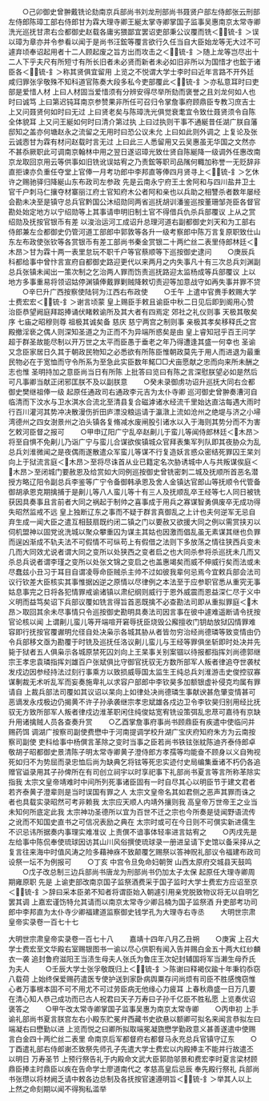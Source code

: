 <!-- { "loadSidebar": true } -->
　　○己卯御史曾翀戴铣论劾南京兵部尚书刘龙刑部尚书聂贤户部左侍郎张云刑部左侍郎陈璋工部右侍郎甘为霖大理寺卿王綖太掌寺卿掌国子监事吴惠南京太常寺卿洗光巡抚甘肃右佥都御史赵载各庸劣猥鄙宜罢诏吏部秉公议覆而铣＜锍-釒＞误以璋为章亦并令参看以闻于是尚书汪鋐等覆言欲行久任当自大臣始龙等无大过不可遽弃顷奉诏起用者十二人顾起废之旨方出而攻击之＜锍-釒＞随上龙等岂尽出十二人下乎夫尺有所短寸有所长旧者未必贤而新者未必如旧非所以为国惜才也鋐于诸臣各＜锍-釒＞称其贤俱宜留用  上览之不悦谓大学士李时曰近年言路不开外廷咸归罪张孚敬殊不知科道官陈奏大段多私今吏部覆此＜锍-釒＞亦私意耳时曰吏部是爱惜人材  上曰人材固当爱惜须有分辨安得尽举所劾而褒誉之且刘龙何如人也时曰诚笃  上曰第迟钝耳南京参赞果非所任可召归令掌詹事府顾鼎臣专教习庶吉士  上又问聂贤何如时曰无过  上曰贤老矣与陈璋洗光俱觉衰耄宜令致仕聂贤须令自陈全体貌耳  上又问王綖如何时曰清介第过执  上曰过执则干事不通綖昔任湖广朕自藩邸知之盖亦何塘赵永之流留之无用时曰恐公议未允  上曰如此则外调之  上复论及张云诚悫甘为霖有材问赵载时言无过  上曰此三人悉留用又云吴惠虽无华国之文然亦不甚忝厥职此可调南京翰林中用之翌日遂诏璋光致仕贤自陈綖降一级调外任惠改南京龙取回京用云等供事如旧铣讹误姑宥之乃责鋐等职司品隲何輙加称誉一无贬辞非直拒谏亦负重任夺堂上官俸一月考功郎中李邦直等俸四月贤寻上＜锍-釒＞乞休许之赐驰驿归降綖山东布政司左参政  先是云南永宁府王土舍阿和与四川盐井卫土官千户刺马仁攘夺材寨丽江府土官知府木公者阿和亲也以兵助之相讐杀者数年屡经会勘未决至是镇守总兵官黔国公沐绍勋同两省巡抚胡训潘鉴巡按董珊邹尧臣各督官勘处始定地方以宁绍勋等上其事请申明旧制土官不得借兵仇杀兵部覆议  上从之赏绍勋及抚按官银币有差  以浚治运河工成诏升总理河道右副都御史刘天和为工部右侍郎兼左佥都御史仍管河道工部郎中郭敦等各升一级考察郎中陈万言复原职致仕山东左布政使张钦等各赏银币有差工部尚书秦金赏银二十两纻丝二表里侍郎林廷＜木昂＞甘为霖十两一表里怠玩不职千户等官蔡顺等下巡按御史逮问
　　○庚辰兵科都给事中曾忭言宣府自都御史路迎更代以来两月之内失事凡十有三次总兵刘渊副总兵张镇未闻出一策次制之乞治两人罪而饬责巡抚路迎太监杨成等兵部覆议  上以地方多事重易将领诏姑停渊镇俸戴罪剿贼降敕切责迎等加意战守如再失事并罪不贷
　　○辛巳升广西按察使陆钶为江西右布政使
　　○壬午  上遣中官赉手敕赐大学士费宏宏＜锍-釒＞谢言顷蒙  皇上赐臣手敕且谕臣中秋二日见后即到阁用心赞治臣恭望阙庭拜跽捧诵伏睹敕谕所及其大者有四焉定  郊社之礼仪则事  天极其敬矣序  七庙之昭穆则尊  祖极其诚矣备  慈庆  慈宁两宫之制则事  亲极其孝矣移释氏之宫殿撤淫亵之偶人则深知圣道之为正而不为异端所惑矣是由  皇上睿知冠乎百王问学超于群圣故能尽制以开万世之太平而臣愚于垂老之年乃得遭逢其盛一何幸也  圣谕又念臣家居日久其于朝政民物知之必悉欲有所陈臣惟朝政莫先于用人而进退为最重民物必在于宽恤而守令所系为至急此实臣数年鰙□□犬亩愿献之忠而向来所未酬之志也惟  圣明持加之意臣尚当日有所陈  上批答曰览曰有陈之言深慰朕望必如是然后可凡事卿当献正闭邪匡朕不及以副朕意
　　○癸未录御虏功诏升巡抚大同右佥都御史樊继祖俸一级  起原任通政司右通政李元吉为太仆寺卿  巡河御史曾翀奏漕河自临清而下汶水与卫水淇水合流北至清县复合磁滹诸水经流千里始达直沽每遇大雨时行百川灌河其势冲决散漫伤折田庐漂没粮运请于瀛潡上流如沧州之绝堤与济之小埽湾德州之四女澍景州之泊头镇各复脩减水废闸股引诸水以入于海则其势分而不为害乞敕河臣督之报可
　　○甲申辽阳广宁乱卒赵劓儿于蛮儿等闻侍郎林廷＜木昂＞将至自惧不免劓儿乃诣广宁与蛮儿合谋欲俟镇城众官拜表集军列队即其夜胁众为乱总兵刘淮微闻之是夜偶雨遂散遣众军蛮儿等谋不行复造妖言惑众密结死罪囚王杲刘向上于狱流言庭＜木昂＞至将尽诛首从业已籍定名次胁诱城中人与共叛谋俟庭＜木昂＞至闭城门要赦恩及给赏如大同例巡按御史曾铣密刺二城及抚顺所首恶名潜授方略辽阳令副总兵李鉴等广宁令备御韩承恩及舍人金镇达官郎山等抚顺令代管备御胡承恩克期擒捕于是劓儿等八人蛮儿等十有三人及抚顺乱卒王经等七人同日被铣获因具奏事且言前者大同之祸起于制帅之喜事成于用兵之寡谋智勇俱废卒无成功得失昭然监戒不远  皇上独断辽东之事而不疑于群言真御乱之上计也夫何逆军无忌自弃生成一闻大臣之遣互相鼓扇既约闭二镇之门以要赦又欲援大同之例以需赏挟刃以伺机盟神以固党讹洗城以聚众攀重囚为谋主其姑也因激而倡乱虽无素谋其继也负罪而逞凶渐成不轨夫法不可假情不可纵苟上有假借之法则下多放荡之情往狭西兵变未几而大同效尤说者谓大同之变所以处狭西之变者启之也大同杀参将杀巡抚未几而又杀总兵说者谓李瑾之变所以处张文锦之变启之也盖惠竭矣而威不伸威行矣而法或未尽蠢兹小丑习于耳目自谓凌辱命臣贼杀主帅不过如彼我辈何忌焉今宜敕兵部会法司议行钦差大臣核实其事惟据凶逆之原情以尽律例之本法至于应参职官悉从重究无事姑息事完之日将各犯情罪戒谕诸镇以肃纪纲则威行于恩外威震而恩益深仁尽于义中义明而益笃矣诏下兵部议覆如铣言得旨首恶既擒不必查勘法司即从重拟罪庭＜木昂＞取回其余未尽事情只令巡按御史勘明具奏法司因言事在彼中遽难遥断请令抚按官论核以闻  上谓劓儿蛮儿等开端喧开窘辱抚臣烧毁公廨擅收门钥劫放狱囚情罪难容即行抚按官覆谳明允径自处决枭示各城其胁从者皆勿穷治经尚德璘等致变情由仍令兵部移文亟为勘覆于时铣及巡抚任洛议劓儿蛮儿与王经等罪俱坐斩即时处决并先毙于狱者五人俱枭示各城原禁死囚刘向上王杲事关别案锢以待报都指挥刘尚德郭继宗王孝忠袁璘指挥刘雄百户张斌俱比守御官抚驭无方数所部军人叛者律追夺世袭杖发戍边因参经持法过刻行事乘方以致损威辱国太监生王纯总兵刘淮游击史俊控驭寡谋剸裁无术听乱军而妄奏施卑礼以求容户部郎中李钦昊多加额银虚补侵克均属有罪请自  上裁兵部法司覆如其议诏以杲向上如律处决尚德璘生事献谀甚危肇变情甚可恶谪发永戍极边仍揭黄不许子孙承袭继宗孝忠斌雄各戍边卫令李钦昊归别用经比抚驭无方致所部军人叛者律戍边淮革职闲住纯俊姑宽宥铣设策弭乱忠荩可嘉待有京缺升用诸擒贼人员各查奏升赏
　　○乙酉掌詹事府事尚书顾鼎臣有疾遣中使临问并赐药饵  调湖广按察司副使费懋中于河南提调学校升湖广宝庆府知府朱方为云南按察司副使  吏科给事中杨僎言革除之变时当事之臣若尚书铁铉张紞陈迪齐泰侍郎卓敬胡子昭都御史景清陈子明太常寺卿黄子澄侍郎方孝孺等均能奋不顾身以义自殉视死如归不为势屈而录忠恤后尚为缺典乞将铉等死忠实迹付史局编集垂诸不朽仍各追赠官谥录用其子孙俾所在有司创立祠宇以时享祀事下礼部尚书夏言等言所称革除实指我  太宗文皇帝靖难时中间所列死事诸臣固有一时自尽其心以明臣节于建文君者若齐泰黄子澄辈则是当时误国有罪之人  太宗文皇帝名其如君侧之恶声其罪而诛之者也具载实录昭然可考非赖我  太宗应天顺人内靖外攘则我  高皇帝万世帝王之业当未知何所底定此我  太宗神功圣德所以宜为百世不迁之宗也今所奏是徒闻野语流传之讹而不知国史直书之可信况表励之典在  太宗时或可在今日则不可僎实新进儒生不识忌讳所据奏内事理实难准议  上责僎不谙事体轻率进言姑宥之
　　○丙戌先是左给事中陈侃奉使琉球因访其山川风俗撰使琉球录一册进呈请下史馆以备采择从之  复言往来海中时值风涛之险多藉神庥不致颠覆乞赐祭以答神贶礼部议令福建布政司设祭一坛不为例报可
　　○丁亥  中宫令旦免命妇朝贺  山西太原府交城县天鼓鸣
　　○戊子改总制三边兵部尚书唐龙为刑部尚书仍加太子太保  起原任大理寺卿周期雍原职  先是  上谕吏部改南京国子监祭酒费采于国子监时大学士费宏方应诏至京＜锍-釒＞辞曰采本臣弟不知者将谓臣始入朝遽引用亲党脱致物议将无以自明乞罢其调  上嘉宏谨饬特允其请而以南京太常寺少卿吕楠为国子监祭酒  升吏部考功司郎中李邦直为太仆寺少卿福建道监察御史钱学孔为大理寺右寺丞
　　大明世宗肃皇帝实录卷一百七十七


大明世宗肃皇帝实录卷一百七十八
　　嘉靖十四年八月乙丑朔
　　○庚寅  上召大学士费宏至文华殿右室赐银图书一谕以尽心供职有闻入告并赐白金五十两大红纱麟衣一袭  追封鲁府滋阳王当渍生母夫人张氏为鲁庄王次妃封辅国将军当濑生母乔氏为夫人
　　○壬辰大学士张孚敬既归上＜锍-釒＞陈谢曰释褐仅踰十年秉钧忝窃八载荷  上始终保爱赐药遣医专使护送到家卧病舆粟存问尚烦有司臣不胜感愧窃惟心者万事根本固不可不用尤不可过劳臣病无他缘心力疲耳  上春秋鼎盛一日万几要在清心知人恭己成功而已古人祝君曰天子万寿曰子孙千亿臣不胜私愿  上览奏优诏褒答之
　　○甲午改太常寺卿掌国子监事吴惠为南京太常寺卿
　　○丙申初  上手谕礼部尚书夏言朕宫左右小殿东贮冕弁西藏书史欲悬以额卿可拟名来闻言恭拟左曰端凝右曰懋勤以进  上览而悦之曰卿所拟取端冕凝旒懋学勤政意义甚善遂遣中使赐言白金四十两纻丝二表里  命南京后军都督府右都督马永充总兵官镇守辽东
　　○丁酉遣礼部右侍郎谢丕致祭先师孔子先遣大学士费宏以内殿捧主不能并行故遣丕  以明日  万寿圣节  上预行祭告礼于内殿命文武大臣郭勋邬景和费宏李时夏言梁材顾鼎臣捧主时鼎臣以疾在告命学士廖道南代之  孝慈高皇后忌辰  奉先殿行祭礼  兵部尚书张瓒以将材阙乏请中敕各边总制及各抚按官速遵明旨＜锍-釒＞举其人以上  上然之命刻期以闻不得狥私滥举
